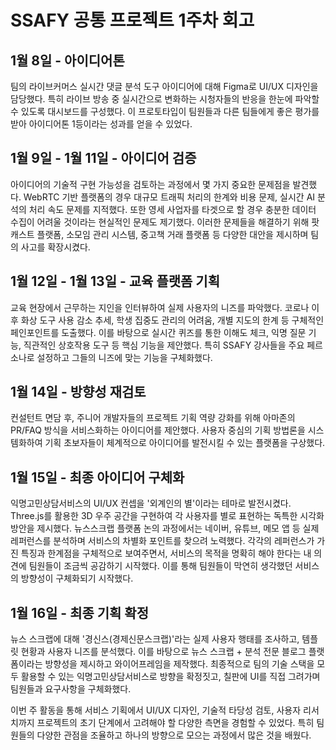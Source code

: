 # SSAFY 공통 프로젝트 1주차 회고

## 1월 8일 - 아이디어톤

팀의 라이브커머스 실시간 댓글 분석 도구 아이디어에 대해 Figma로 UI/UX 디자인을 담당했다. 특히 라이브 방송 중 실시간으로 변화하는 시청자들의 반응을 한눈에 파악할 수 있도록 대시보드를 구성했다. 이 프로토타입이 팀원들과 다른 팀들에게 좋은 평가를 받아 아이디어톤 1등이라는 성과를 얻을 수 있었다.

## 1월 9일 - 1월 11일 - 아이디어 검증

아이디어의 기술적 구현 가능성을 검토하는 과정에서 몇 가지 중요한 문제점을 발견했다. WebRTC 기반 플랫폼의 경우 대규모 트래픽 처리의 한계와 비용 문제, 실시간 AI 분석의 처리 속도 문제를 지적했다. 또한 영세 사업자를 타겟으로 할 경우 충분한 데이터 수집이 어려울 것이라는 현실적인 문제도 제기했다. 이러한 문제들을 해결하기 위해 팟캐스트 플랫폼, 소모임 관리 시스템, 중고책 거래 플랫폼 등 다양한 대안을 제시하며 팀의 사고를 확장시켰다.

## 1월 12일 - 1월 13일 - 교육 플랫폼 기획

교육 현장에서 근무하는 지인을 인터뷰하여 실제 사용자의 니즈를 파악했다. 코로나 이후 화상 도구 사용 감소 추세, 학생 집중도 관리의 어려움, 개별 지도의 한계 등 구체적인 페인포인트를 도출했다. 이를 바탕으로 실시간 퀴즈를 통한 이해도 체크, 익명 질문 기능, 직관적인 상호작용 도구 등 핵심 기능을 제안했다. 특히 SSAFY 강사들을 주요 페르소나로 설정하고 그들의 니즈에 맞는 기능을 구체화했다.

## 1월 14일 - 방향성 재검토

컨설턴트 면담 후, 주니어 개발자들의 프로젝트 기획 역량 강화를 위해 아마존의 PR/FAQ 방식을 서비스화하는 아이디어를 제안했다. 사용자 중심의 기획 방법론을 시스템화하여 기획 초보자들이 체계적으로 아이디어를 발전시킬 수 있는 플랫폼을 구상했다.

## 1월 15일 - 최종 아이디어 구체화

익명고민상담서비스의 UI/UX 컨셉을 '외계인의 별'이라는 테마로 발전시켰다. Three.js를 활용한 3D 우주 공간을 구현하여 각 사용자를 별로 표현하는 독특한 시각화 방안을 제시했다. 뉴스스크랩 플랫폼 논의 과정에서는 네이버, 유튜브, 메모 앱 등 실제 레퍼런스를 분석하며 서비스의 차별화 포인트를 찾으려 노력했다. 각각의 레퍼런스가 가진 특징과 한계점을 구체적으로 보여주면서, 서비스의 목적을 명확히 해야 한다는 내 의견에 팀원들이 조금씩 공감하기 시작했다. 이를 통해 팀원들이 막연히 생각했던 서비스의 방향성이 구체화되기 시작했다.

## 1월 16일 - 최종 기획 확정

뉴스 스크랩에 대해 '경신스(경제신문스크랩)'라는 실제 사용자 행태를 조사하고, 템플릿 현황과 사용자 니즈를 분석했다. 이를 바탕으로 뉴스 스크랩 + 분석 전문 블로그 플랫폼이라는 방향성을 제시하고 와이어프레임을 제작했다. 최종적으로 팀의 기술 스택을 모두 활용할 수 있는 익명고민상담서비스로 방향을 확정짓고, 칠판에 UI를 직접 그려가며 팀원들과 요구사항을 구체화했다.

이번 주 활동을 통해 서비스 기획에서 UI/UX 디자인, 기술적 타당성 검토, 사용자 리서치까지 프로젝트의 초기 단계에서 고려해야 할 다양한 측면을 경험할 수 있었다. 특히 팀원들의 다양한 관점을 조율하고 하나의 방향으로 모으는 과정에서 많은 것을 배웠다.